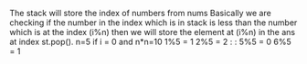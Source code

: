 The stack will store the index of numbers from nums
Basically we are checking if the number in the index which is in stack is less than the number which is at the index (i%n) then we will store the element at (i%n) in the ans at index st.pop().
n=5
if i = 0 and n*n=10
1%5 = 1
2%5 = 2
:
:
5%5 = 0
6%5 = 1